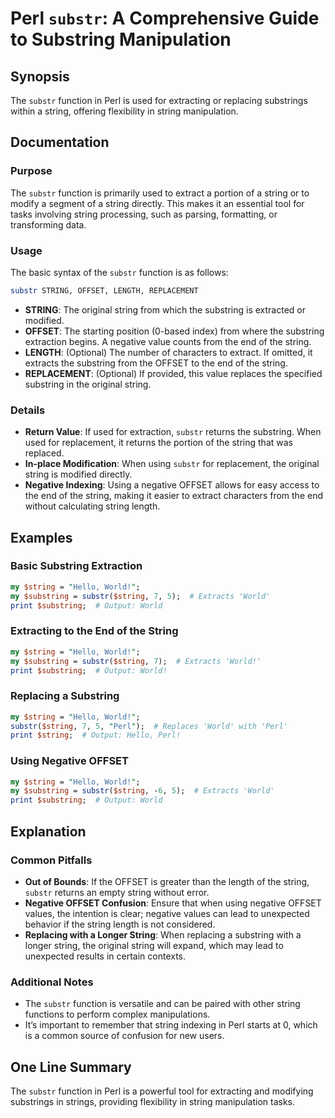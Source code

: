 <!--
Meta Description: # Perl `substr`: A Comprehensive Guide to Substring Manipulation ## Synopsis The `substr` function in Perl is used for extracting or replacing substri...
Meta Keywords: string, substring, substr, perl, world
-->

# Perl `substr`: A Comprehensive Guide to Substring Manipulation

## Synopsis
The `substr` function in Perl is used for extracting or replacing substrings within a string, offering flexibility in string manipulation.

## Documentation
### Purpose
The `substr` function is primarily used to extract a portion of a string or to modify a segment of a string directly. This makes it an essential tool for tasks involving string processing, such as parsing, formatting, or transforming data.

### Usage
The basic syntax of the `substr` function is as follows:

```perl
substr STRING, OFFSET, LENGTH, REPLACEMENT
```

- **STRING**: The original string from which the substring is extracted or modified.
- **OFFSET**: The starting position (0-based index) from where the substring extraction begins. A negative value counts from the end of the string.
- **LENGTH**: (Optional) The number of characters to extract. If omitted, it extracts the substring from the OFFSET to the end of the string.
- **REPLACEMENT**: (Optional) If provided, this value replaces the specified substring in the original string.

### Details
- **Return Value**: If used for extraction, `substr` returns the substring. When used for replacement, it returns the portion of the string that was replaced.
- **In-place Modification**: When using `substr` for replacement, the original string is modified directly.
- **Negative Indexing**: Using a negative OFFSET allows for easy access to the end of the string, making it easier to extract characters from the end without calculating string length.

## Examples
### Basic Substring Extraction
```perl
my $string = "Hello, World!";
my $substring = substr($string, 7, 5);  # Extracts 'World'
print $substring;  # Output: World
```

### Extracting to the End of the String
```perl
my $string = "Hello, World!";
my $substring = substr($string, 7);  # Extracts 'World!'
print $substring;  # Output: World!
```

### Replacing a Substring
```perl
my $string = "Hello, World!";
substr($string, 7, 5, "Perl");  # Replaces 'World' with 'Perl'
print $string;  # Output: Hello, Perl!
```

### Using Negative OFFSET
```perl
my $string = "Hello, World!";
my $substring = substr($string, -6, 5);  # Extracts 'World'
print $substring;  # Output: World
```

## Explanation
### Common Pitfalls
- **Out of Bounds**: If the OFFSET is greater than the length of the string, `substr` returns an empty string without error.
- **Negative OFFSET Confusion**: Ensure that when using negative OFFSET values, the intention is clear; negative values can lead to unexpected behavior if the string length is not considered.
- **Replacing with a Longer String**: When replacing a substring with a longer string, the original string will expand, which may lead to unexpected results in certain contexts.

### Additional Notes
- The `substr` function is versatile and can be paired with other string functions to perform complex manipulations.
- It’s important to remember that string indexing in Perl starts at 0, which is a common source of confusion for new users.

## One Line Summary
The `substr` function in Perl is a powerful tool for extracting and modifying substrings in strings, providing flexibility in string manipulation tasks.